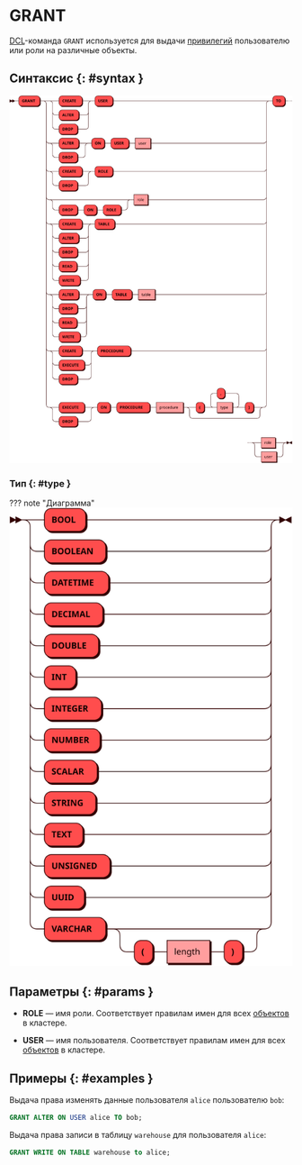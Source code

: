# GRANT

[DCL](dcl.md)-команда `GRANT` используется для выдачи
[привилегий](../../tutorial/access_control.md#privileges) пользователю
или роли на различные объекты.

## Синтаксис {: #syntax }

![GRANT privilege](../../images/ebnf/grant.svg)

### Тип {: #type }

??? note "Диаграмма"
    ![Type](../../images/ebnf/type.svg)

## Параметры {: #params }

* **ROLE** — имя роли. Соответствует правилам имен для всех
  [объектов](object.md) в кластере.

* **USER** — имя пользователя. Соответствует правилам имен для всех
  [объектов](object.md) в кластере.

## Примеры {: #examples }

Выдача права изменять данные пользователя `alice` пользователю `bob`:

```sql
GRANT ALTER ON USER alice TO bob;
```

Выдача права записи в таблицу `warehouse` для пользователя `alice`:

```sql
GRANT WRITE ON TABLE warehouse to alice;
```

